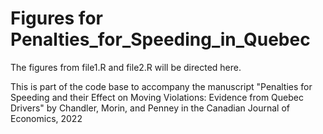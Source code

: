 # Figures for Penalties_for_Speeding_in_Quebec

The figures from file1.R and file2.R
will be directed here.

This is part of the code base to accompany the manuscript 
"Penalties for Speeding and their Effect on Moving Violations: 
Evidence from Quebec Drivers" 
by Chandler, Morin, and Penney in the Canadian Journal of Economics, 2022